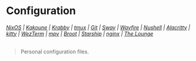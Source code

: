 # Configuration

###### [NixOS](etc/nixos/configuration.nix) | [Kakoune](config/kak/kakrc) | [Krabby](config/krabby/config.js) | [tmux](home/tmux.conf) | [Git](config/git/config) | [Sway](config/sway/config) | [Wayfire](config/wayfire.ini) | [Nushell](config/nu/config.toml) | [Alacritty](config/alacritty/alacritty.yml) | [kitty](config/kitty/kitty.conf) | [WezTerm](config/wezterm/wezterm.lua) | [mpv](config/mpv/mpv.conf) | [Broot](config/broot/conf.toml) | [Starship](config/starship.toml) | [nginx](etc/nginx/nginx.conf) | [The Lounge](home/thelounge/config.js)

> Personal configuration files.
